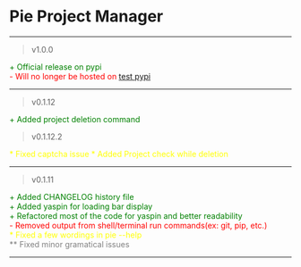 # Pie Project Manager
<hr>

> v1.0.0

<span style="color:green">+ Official release on pypi</span>\
<span style="color:red">- Will no longer be hosted on <a href="https://test.pypi.org/project/pie-manager/">test pypi</a></span>

<hr>

> v0.1.12

<span style="color:green">+ Added project deletion command</span>

> v0.1.12.2

<span style="color:yellow">* Fixed captcha issue</span>
<span style="color:yellow">* Added Project check while deletion</span>

<hr>

> v0.1.11

<span style="color:green">+ Added CHANGELOG history file</span>\
<span style="color:green">+ Added yaspin for loading bar display</span>\
<span style="color:green">+ Refactored most of the code for yaspin and better readability</span>\
<span style="color:red">- Removed output from shell/terminal run commands(ex: git, pip, etc.)</span>\
<span style="color:yellow">* Fixed a few wordings in pie --help</span>\
<span style="color:grey">** Fixed minor gramatical issues</span>
<hr>